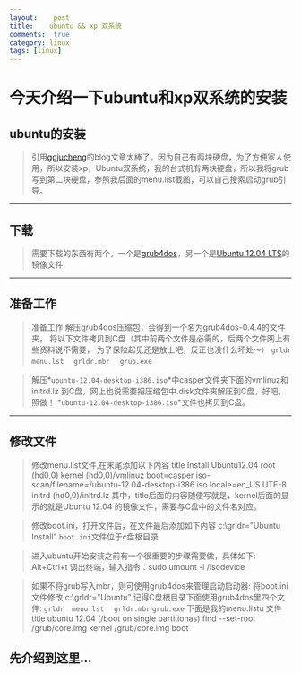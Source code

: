 ```yaml
---
layout:    post
title:    ubuntu && xp 双系统 
comments:  true
category: linux
tags: [linux]
---
```


# 今天介绍一下ubuntu和xp双系统的安装

## ubuntu的安装

> 引用[ggjucheng]的blog文章太棒了。因为自己有两块硬盘，为了方便家人使用，所以安装xp，Ubuntu双系统，我的台式机有两块硬盘，所以我将grub写到第二块硬盘，参照我后面的menu.list截图，可以自己搜索启动grub引导。

----

## 下载

> 需要下载的东西有两个，一个是[grub4dos]，另一个是[Ubuntu 12.04 LTS]的镜像文件.

----

## 准备工作

> 准备工作 解压grub4dos压缩包，会得到一个名为grub4dos-0.4.4的文件夹，
> 将以下文件拷贝到C盘（其中前两个文件是必需的，后两个文件网上有些资料说不需要，
> 为了保险起见还是放上吧，反正也没什么坏处～）
`grldr`　`menu.lst`　 `grldr.mbr`　 `grub.exe`

> 解压*`ubuntu-12.04-desktop-i386.iso`*中casper文件夹下面的vmlinuz和initrd.lz
> 到C盘，网上也说需要把压缩包中.disk文件夹解压到C盘，好吧，照做！
> *`ubuntu-12.04-desktop-i386.iso`*文件也拷贝到C盘。

----

## 修改文件

> 修改menu.list文件,在末尾添加以下内容
	title Install Ubuntu12.04
	root (hd0,0)
	kernel (hd0,0)/vmlinuz boot=casper iso-scan/filename=/ubuntu-12.04-desktop-i386.iso locale=en_US.UTF-8
	initrd (hd0,0)/initrd.lz
> 其中，title后面的内容随便写就是，kernel后面的显示的就是Ubuntu 12.04
> 的镜像文件，需要与C盘中的文件名对应。

> 修改boot.ini，打开文件后，在文件最后添加如下内容
    c:\grldr=”Ubuntu Install” `boot.ini`文件位于c盘根目录

> 进入ubuntu开始安装之前有一个很重要的步骤需要做，具体如下:
    Alt+Ctrl+t 调出终端，输入指令：sudo umount -l /isodevice

> 如果不将grub写入mbr，则可使用grub4dos来管理启动启动器:
> 将boot.ini文件修改
> c:\grldr=”Ubuntu”
> 记得C盘根目录下面使用grub4dos里四个文件:
> `grldr`　`menu.lst`　 `grldr.mbr` `grub.exe`
> 下面是我的menu.listu 文件
    title ubuntu 12.04  (/boot on single partitionas)
	find --set-root /grub/core.img
	kernel /grub/core.img
	boot

## 先介绍到这里...

[ggjucheng]: http://www.cnblogs.com/ggjucheng/archive/2012/08/18/2645916.html
[grub4dos]: http://sourceforge.net/projects/grub4dos/files/GRUB4DOS/grub4dos%200.4.4/grub4dos-0.4.4.zip/download
[Ubuntu 12.04 LTS]: http://www.ubuntu.com/download/desktop
